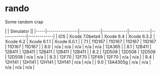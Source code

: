 # rando
Some random crap


|     | Simulator      ||
|-----|----------------|-----------|-------------|-----------|-------------|-------------|
| iOS | Xcode 7.0beta4 | Xcode 6.4 | Xcode 6.3.2 | Xcode 6.2 | Xcode 6.1.1 | Xcode 6.0.1 |
| 7.1 | 11D167         | 11D167    | 11D167      | 11D167    | 11D167      | 11D167      |
| 8.0 | n/a            | n/a       | n/a         | n/a       | n/a         | 12A365      |
| 8.1 | 12B411         | 12B411    | 12B411      | 12B411    | 12B411      | 12B411      |
| 8.2 | 12D508         | 12D508    | 12D508      | 12D508    | n/a         | n/a         |
| 8.3 | 12F70          | 12F70     | 12F69       | 12F70     | n/a         | n/a         |
| 8.4 | 12H141         | 12H141    | 12H141      | 12H141    | n/a         | n/a         |
| 9.0 | 13A4305g       | n/a       | n/a         | n/a       | n/a         | n/a         |
